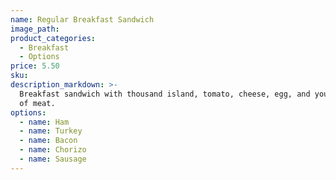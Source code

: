 ```yaml
---
name: Regular Breakfast Sandwich
image_path:
product_categories:
  - Breakfast
  - Options
price: 5.50
sku:
description_markdown: >-
  Breakfast sandwich with thousand island, tomato, cheese, egg, and your choice
  of meat.
options:
  - name: Ham
  - name: Turkey
  - name: Bacon
  - name: Chorizo
  - name: Sausage
---
```

